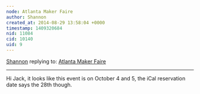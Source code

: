 ```yaml
---
node: Atlanta Maker Faire
author: Shannon
created_at: 2014-08-29 13:58:04 +0000
timestamp: 1409320684
nid: 11084
cid: 10140
uid: 9
---
```




[Shannon](../profile/Shannon) replying to: [Atlanta Maker Faire](../notes/JSummers/08-28-2014/atlanta-maker-faire)

----
Hi Jack, it looks like this event is on October 4 and 5, the iCal reservation date says the 28th though.